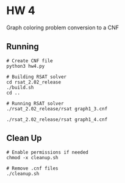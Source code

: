 # HW 4
Graph coloring problem conversion to a CNF

## Running
```shell
# Create CNF file
python3 hw4.py

# Building RSAT solver
cd rsat_2.02_release
./build.sh
cd ..

# Running RSAT solver
./rsat_2.02_release/rsat graph1_3.cnf

./rsat_2.02_release/rsat graph1_4.cnf
```

## Clean Up
```shell
# Enable permissions if needed
chmod -x cleanup.sh

# Remove .cnf files
./cleanup.sh
```